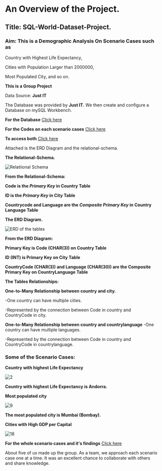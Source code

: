 # An Overview of the Project.

## Title: SQL-World-Dataset-Project.

### Aim: This is a Demographic Analysis On Scenario Cases such as 

Country with Highest Life Expectancy, 

Cities with Population Larger than 2000000, 

Most Populated City, and so on.

**This is a Group Project**

Data Source: **Just IT**

The Database was provided by **Just IT.** We then create and configure a Database on mySQL Workbench.

**For the Database** [Click here](https://github.com/Chibuike-Ile/SQL-World-Dataset-Project/blob/main/SQL%20world%20dataset/World%20Dataset.sql)


**For the Codes on each scenario cases** [Click here](https://github.com/Chibuike-Ile/SQL-World-Dataset-Project/blob/main/SQL%20world%20dataset/Scenario%20case.sql)


**To access both** [Click here](https://github.com/Chibuike-Ile/SQL-World-Dataset-Project/tree/main/SQL%20world%20dataset)


Attached is the ERD Diagram and the relational-schema.

**The Relational-Schema.**

![Relatiional  Schema](https://github.com/user-attachments/assets/7fe86497-548d-426c-b481-5a4eded1076e)

**From the  Relational-Schema:**

**Code is the *Primary Key* in Country Table**

**ID is the *Primary Key* in City Table**

**Countrycode and Language are the *Composite Primary Key* in Country Language Table**



**The ERD Diagram.**

![ERD of the tables](https://github.com/user-attachments/assets/ba8d4b5d-65d9-410c-a7b7-2311d140126b)

**From the ERD Diagram:**

**Primary Key is Code (CHAR(3)) on Country Table**

**ID (INT) is Primary Key on City Table**

**CountryCode (CHAR(3)) and Language (CHAR(30)) are the Composite Primary Key on CountryLanguage Table**

**The Tables Relationships:**

**One-to-Many Relationship between country and city.**

   -One country can have multiple cities.
   
   -Represented by the connection between Code in country and CountryCode in city.

**One-to-Many Relationship between country and countrylanguage**
  -One country can have multiple languages.
  
  -Represented by the connection between Code in country and CountryCode in countrylanguage.






### Some of the Scenario Cases:

 **Country with highest Life Expectancy**

![2](https://github.com/user-attachments/assets/229dcb6e-ea28-49a9-b569-176986dc00f4)

**Country with highest Life Expectancy is Andorra.**


 **Most populated city**
 
 ![9](https://github.com/user-attachments/assets/e60cdcdc-65aa-4096-bd98-b04fc0ac6252)

 **The most populated city is Mumbai (Bombay).**


**Cities with High GDP per Capital**

![18](https://github.com/user-attachments/assets/b23cf5df-314d-4cd9-b095-ec16cd437f93)




**For the whole scenario cases and it's findings** [Click here](https://github.com/Chibuike-Ile/SQL-World-Dataset-Project/blob/main/The%20whole%20scenario%20cases.pdf)



About five of us made up the group.  As a team, we approach each scenario case one at a time.  It was an excellent chance to collaborate with others and share knowledge.
                                                                  







